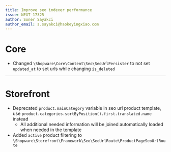 ```yaml
---
title: Improve seo indexer performance
issue: NEXT-17325
author: Soner Sayakci
author_email: s.sayakci@haokeyingxiao.com
---
```

# Core

* Changed `\Shopware\Core\Content\Seo\SeoUrlPersister` to not set `updated_at` to set urls while changing `is_deleted` 

___

# Storefront
* Deprecated `product.mainCategory` variable in seo url product template, use `product.categories.sortByPosition().first.translated.name` instead
  * All additional needed information will be joined automatically loaded when needed in the template
* Added `active` product filtering to `\Shopware\Storefront\Framework\Seo\SeoUrlRoute\ProductPageSeoUrlRoute`
